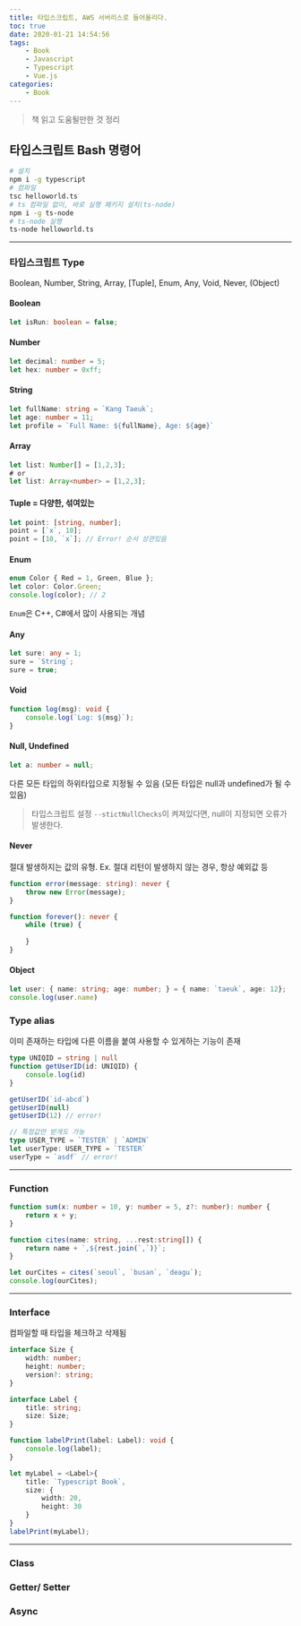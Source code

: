 ```yaml
---
title: 타입스크립트, AWS 서버리스로 들어올리다.
toc: true
date: 2020-01-21 14:54:56
tags:
    - Book
    - Javascript
    - Typescript
    - Vue.js
categories:
    - Book
---
```


> 책 읽고 도움될만한 것 정리

## 타입스크립트 Bash 명령어

```bash
# 설치
npm i -g typescript
# 컴파일
tsc helloworld.ts
# ts 컴파일 없이, 바로 실행 패키지 설치(ts-node)
npm i -g ts-node
# ts-node 실행
ts-node helloworld.ts
```



------



### 타입스크립트 Type

Boolean, Number, String, Array, [Tuple], Enum, Any, Void, Never, (Object)

#### Boolean

```typescript
let isRun: boolean = false;
```

#### Number

```typescript
let decimal: number = 5;
let hex: number = 0xff;
```

#### String

```typescript
let fullName: string = `Kang Taeuk`;
let age: number = 11;
let profile = `Full Name: ${fullName}, Age: ${age}`
```

#### Array

```typescript
let list: Number[] = [1,2,3];
# or
let list: Array<number> = [1,2,3];
```

#### Tuple = 다양한, 섞여있는

```typescript
let point: [string, number];
point = [`x`, 10];
point = [10, `x`]; // Error! 순서 상관있음
```

#### Enum

```typescript
enum Color { Red = 1, Green, Blue };
let color: Color.Green;
console.log(color); // 2
```

`Enum`은 C++, C#에서 많이 사용되는 개념

#### Any

```typescript
let sure: any = 1;
sure = `String`;
sure = true;
```

#### Void

```typescript
function log(msg): void {
    console.log(`Log: ${msg}`);
}
```

#### Null, Undefined

```typescript
let a: number = null;
```

다른 모든 타입의 하위타입으로 지정될 수 있음 (모든 타입은 null과 undefined가 될 수 있음)

> 타입스크립트 설정 `--stictNullChecks`이 켜져있다면, null이 지정되면 오류가 발생한다.

#### Never

절대 발생하지는 값의 유형. Ex. 절대 리턴이 발생하지 않는 경우, 항상 예외값 등

```typescript
function error(message: string): never {
	throw new Error(message);
}

function forever(): never {
    while (true) {
        
    }
}
```

#### Object

```typescript
let user: { name: string; age: number; } = { name: `taeuk`, age: 12};
console.log(user.name)
```

### Type alias

이미 존재하는 타입에 다른 이름을 붙여 사용할 수 있게하는 기능이 존재

```typescript
type UNIQID = string | null
function getUserID(id: UNIQID) {
    console.log(id)
}

getUserID(`id-abcd`)
getUserID(null)
getUserID(12) // error!

// 특정값만 받게도 가능
type USER_TYPE = `TESTER` | `ADMIN`
let userType: USER_TYPE = `TESTER`
userType = `asdf` // error!
```



--------



### Function

```typescript
function sum(x: number = 10, y: number = 5, z?: number): number {
    return x + y;
}

function cites(name: string, ...rest:string[]) {
    return name + `,${rest.join(`,`)}`;
}

let ourCites = cites(`seoul`, `busan`, `deagu`);
console.log(ourCites);
```



-------



### Interface

컴파일할 때 타입을 체크하고 삭제됨

```typescript
interface Size {
    width: number;
    height: number;
    version?: string;
}

interface Label {
    title: string;
    size: Size;
}

function labelPrint(label: Label): void {
    console.log(label);
}

let myLabel = <Label>{
    title: `Typescript Book`,
    size: {
        width: 20,
        height: 30
    }
}
labelPrint(myLabel);
```



-------



### Class



### Getter/ Setter



### Async